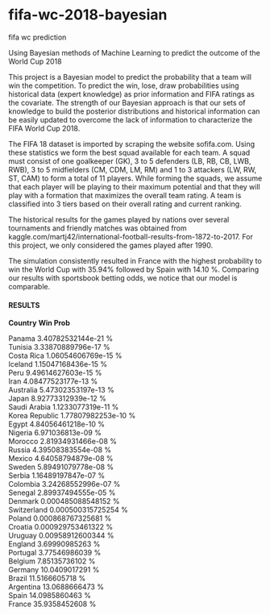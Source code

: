 # fifa-wc-2018-bayesian
fifa wc prediction

Using Bayesian methods of Machine Learning to predict the outcome of the World Cup 2018

This project is a Bayesian model to predict the probability that a team will win the competition. To predict the win, lose, draw probabilities using historical data (expert knowledge) as prior information and FIFA ratings as the covariate. The strength of our Bayesian approach is that our sets of knowledge to build the posterior distributions and historical information can be easily updated to overcome the lack of information to characterize the FIFA World Cup 2018. 

The FIFA 18 dataset is imported by scraping the website sofifa.com.  Using these statistics we form the best squad available for each team. A squad must consist of one goalkeeper (GK), 3 to 5 defenders (LB, RB, CB, LWB, RWB), 3 to 5 midfielders (CM, CDM, LM, RM) and 1 to 3 attackers (LW, RW, ST, CAM) to form a total of 11 players. While forming the squads, we assume that each player will be playing to their maximum potential and that they will play with a formation that maximizes the overall team rating. A team is classified into 3 tiers based on their overall rating and current ranking. 

The historical results for the games played by nations over several tournaments and friendly matches was obtained from kaggle.com/martj42/international-football-results-from-1872-to-2017. For this project, we only considered the games played after 1990.

The simulation consistently resulted in France with the highest probability to win the World Cup with 35.94% followed by Spain with $14.10~\%$. Comparing our results with sportsbook betting odds, we notice that our model is comparable.

#### RESULTS
**Country**			**Win Prob**

Panama			3.40782532144e-21 %    
Tunisia			3.33870889796e-17 %    
Costa Rica			1.06054606769e-15 %    
Iceland			1.15047168436e-15 %    
Peru			9.49614627603e-15 %    
Iran			4.08477523177e-13 %    
Australia			5.47302353197e-13 %    
Japan			8.92773312939e-12 %    
Saudi Arabia			1.1233077319e-11 %    
Korea Republic			1.77807982253e-10 %    
Egypt			4.84056461218e-10 %    
Nigeria			6.971036813e-09 %    
Morocco			2.81934931466e-08 %    
Russia			4.39508383554e-08 %    
Mexico			4.64058794879e-08 %    
Sweden			5.89491079778e-08 %    
Serbia			1.16489197847e-07 %    
Colombia			3.24268552996e-07 %    
Senegal			2.89937494555e-05 %    
Denmark			0.000485088548152 %    
Switzerland			0.000500315725254 %    
Poland			0.000868767325681 %    
Croatia			0.000929753461322 %    
Uruguay			0.00958912600344 %    
England			3.69990985263 %    
Portugal			3.77546986039 %    
Belgium			7.85135736102 %    
Germany			10.0409017291 %    
Brazil			11.5166605718 %    
Argentina			13.0688666473 %    
Spain			14.0985860463 %    
France			35.9358452608 %    